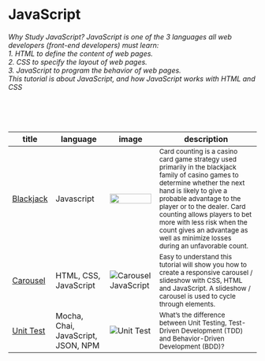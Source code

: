 # JavaScript
###### Why Study JavaScript? JavaScript is one of the 3 languages all web developers (front-end developers) must learn: <br>1. HTML to define the content of web pages. <br>2. CSS to specify the layout of web pages. <br>3. JavaScript to program the behavior of web pages. <br>This tutorial is about JavaScript, and how JavaScript works with HTML and CSS
<br>
<br>



title | language | image | description
-----|----------|------------|----
[Blackjack](https://github.com/tborges/JavaScript/tree/master/Blackjack%20-%20Card%20Counting) | Javascript | <img src="https://upload.wikimedia.org/wikipedia/commons/4/4b/Blackjack_board.JPG" width="100%">  | <small>Card counting is a casino card game strategy used primarily in the blackjack family of casino games to determine whether the next hand is likely to give a probable advantage to the player or to the dealer. Card counting allows players to bet more with less risk when the count gives an advantage as well as minimize losses during an unfavorable count.</small>
[Carousel](https://github.com/tborges/JavaScript/tree/master/Carousel%20JavaScript) | HTML, CSS, JavaScript | ![Carousel JavaScript](https://github.com/tborges/JavaScript/blob/master/Carousel%20JavaScript/screen-shot.png) | <small>Easy to understand this tutorial will show you how to create a responsive carousel / slideshow with CSS, HTML and JavaScript. A slideshow / carousel is used to cycle through elements.</small>
[Unit Test](https://github.com/tborges/JavaScript/tree/master/Unit%20Testing%20Mocha%20Chai) | Mocha, Chai, JavaScript, JSON, NPM | ![Unit Test](https://github.com/tborges/JavaScript/blob/master/Unit%20Testing%20Mocha%20Chai/images/Add-unit-test-Two-Tests-Associated-Passed.png) | <small>What’s the difference between Unit Testing, Test-Driven Development (TDD) and Behavior-Driven Development (BDD)?</small>




